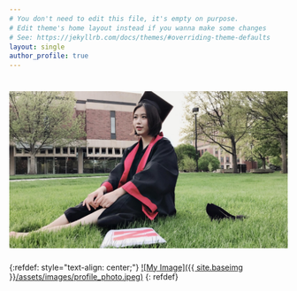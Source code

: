 ```yaml
---
# You don't need to edit this file, it's empty on purpose.
# Edit theme's home layout instead if you wanna make some changes
# See: https://jekyllrb.com/docs/themes/#overriding-theme-defaults
layout: single
author_profile: true
---
```

 
# [![AboutMe](/assets/images/profile_photo.jpeg)](about)
{:refdef: style="text-align: center;"}
[![My Image]({{ site.baseimg }}/assets/images/profile_photo.jpeg)](about)
{: refdef}

